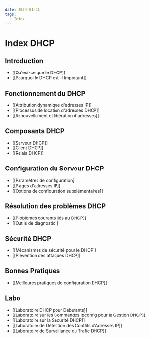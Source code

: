 ```yaml
---
date: 2024-01-31
tags:
  - Index
---
```

# Index DHCP

## Introduction
   - [[Qu'est-ce que le DHCP]]
   - [[Pourquoi le DHCP est-il Important]]

## Fonctionnement du DHCP
   - [[Attribution dynamique d'adresses IP]]
   - [[Processus de location d'adresses DHCP]]
   - [[Renouvellement et libération d'adresses]]

## Composants DHCP
   - [[Serveur DHCP]]
   - [[Client DHCP]]
   - [[Relais DHCP]]

## Configuration du Serveur DHCP
   - [[Paramètres de configuration]]
   - [[Plages d'adresses IP]]
   - [[Options de configuration supplémentaires]]

## Résolution des problèmes DHCP
   - [[Problèmes courants liés au DHCP]]
   - [[Outils de diagnostic]]

## Sécurité DHCP
   - [[Mécanismes de sécurité pour le DHCP]]
   - [[Prévention des attaques DHCP]]

## Bonnes Pratiques
   - [[Meilleures pratiques de configuration DHCP]]

## Labo 
- [[Laboratoire DHCP pour Débutants]]
- [[Laboratoire sur les Commandes ipconfig pour la Gestion DHCP]]
- [[Laboratoire sur la Sécurité DHCP]]
- [[Laboratoire de Détection des Conflits d'Adresses IP]]
- [[Laboratoire de Surveillance du Trafic DHCP]]